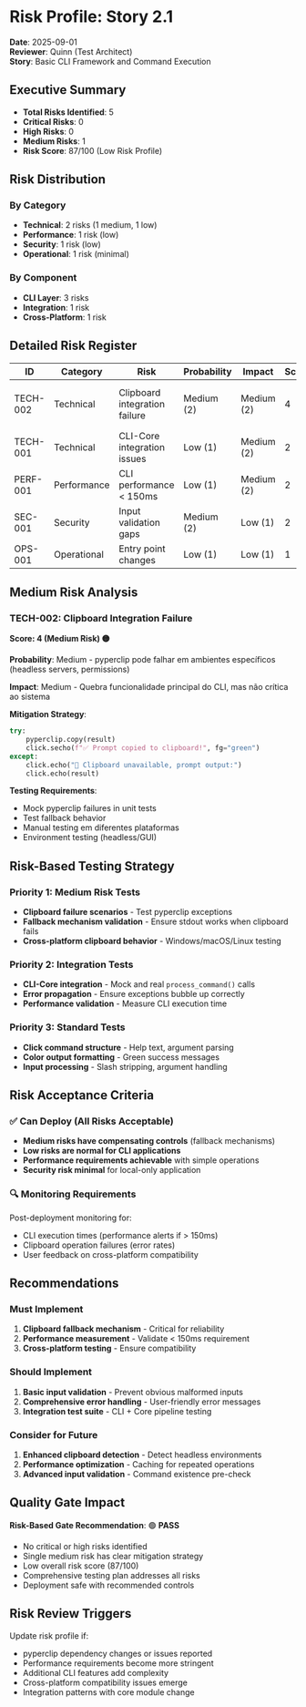 # Risk Profile: Story 2.1

**Date**: 2025-09-01  
**Reviewer**: Quinn (Test Architect)  
**Story**: Basic CLI Framework and Command Execution

## Executive Summary

- **Total Risks Identified**: 5
- **Critical Risks**: 0
- **High Risks**: 0  
- **Medium Risks**: 1
- **Risk Score**: 87/100 (Low Risk Profile)

## Risk Distribution

### By Category
- **Technical**: 2 risks (1 medium, 1 low)
- **Performance**: 1 risk (low) 
- **Security**: 1 risk (low)
- **Operational**: 1 risk (minimal)

### By Component  
- **CLI Layer**: 3 risks
- **Integration**: 1 risk
- **Cross-Platform**: 1 risk

## Detailed Risk Register

| ID | Category | Risk | Probability | Impact | Score | Mitigation |
|----|----------|------|-------------|--------|-------|------------|
| TECH-002 | Technical | Clipboard integration failure | Medium (2) | Medium (2) | 4 | Fallback to stdout, platform testing |
| TECH-001 | Technical | CLI-Core integration issues | Low (1) | Medium (2) | 2 | Integration testing, error validation |  
| PERF-001 | Performance | CLI performance < 150ms | Low (1) | Medium (2) | 2 | Performance testing, optimization |
| SEC-001 | Security | Input validation gaps | Medium (2) | Low (1) | 2 | Basic input sanitization |
| OPS-001 | Operational | Entry point changes | Low (1) | Low (1) | 1 | Controlled deployment |

## Medium Risk Analysis

### TECH-002: Clipboard Integration Failure 
**Score: 4 (Medium Risk) 🟡**

**Probability**: Medium - pyperclip pode falhar em ambientes específicos (headless servers, permissions)

**Impact**: Medium - Quebra funcionalidade principal do CLI, mas não crítica ao sistema

**Mitigation Strategy**:
```python
try:
    pyperclip.copy(result)
    click.secho(f"✅ Prompt copied to clipboard!", fg="green")
except:
    click.echo("📄 Clipboard unavailable, prompt output:")
    click.echo(result)
```

**Testing Requirements**:
- Mock pyperclip failures in unit tests
- Test fallback behavior  
- Manual testing em diferentes plataformas
- Environment testing (headless/GUI)

## Risk-Based Testing Strategy

### Priority 1: Medium Risk Tests
- **Clipboard failure scenarios** - Test pyperclip exceptions
- **Fallback mechanism validation** - Ensure stdout works when clipboard fails
- **Cross-platform clipboard behavior** - Windows/macOS/Linux testing

### Priority 2: Integration Tests  
- **CLI-Core integration** - Mock and real `process_command()` calls
- **Error propagation** - Ensure exceptions bubble up correctly
- **Performance validation** - Measure CLI execution time

### Priority 3: Standard Tests
- **Click command structure** - Help text, argument parsing
- **Color output formatting** - Green success messages
- **Input processing** - Slash stripping, argument handling

## Risk Acceptance Criteria

### ✅ Can Deploy (All Risks Acceptable)
- **Medium risks have compensating controls** (fallback mechanisms)
- **Low risks are normal for CLI applications**
- **Performance requirements achievable** with simple operations
- **Security risk minimal** for local-only application

### 🔍 Monitoring Requirements  
Post-deployment monitoring for:
- CLI execution times (performance alerts if > 150ms)
- Clipboard operation failures (error rates)
- User feedback on cross-platform compatibility

## Recommendations

### Must Implement
1. **Clipboard fallback mechanism** - Critical for reliability
2. **Performance measurement** - Validate < 150ms requirement
3. **Cross-platform testing** - Ensure compatibility

### Should Implement  
1. **Basic input validation** - Prevent obvious malformed inputs
2. **Comprehensive error handling** - User-friendly error messages
3. **Integration test suite** - CLI + Core pipeline testing

### Consider for Future
1. **Enhanced clipboard detection** - Detect headless environments
2. **Performance optimization** - Caching for repeated operations
3. **Advanced input validation** - Command existence pre-check

## Quality Gate Impact

**Risk-Based Gate Recommendation**: 🟢 **PASS**

- No critical or high risks identified
- Single medium risk has clear mitigation strategy  
- Low overall risk score (87/100)
- Comprehensive testing plan addresses all risks
- Deployment safe with recommended controls

## Risk Review Triggers

Update risk profile if:
- pyperclip dependency changes or issues reported
- Performance requirements become more stringent
- Additional CLI features add complexity
- Cross-platform compatibility issues emerge
- Integration patterns with core module change